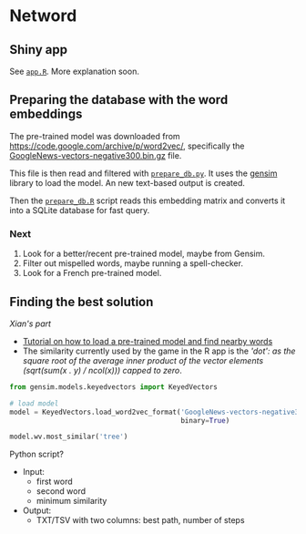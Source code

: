# Netword 

## Shiny app

See [`app.R`](app.R).
More explanation soon.

## Preparing the database with the word embeddings

The pre-trained model was downloaded from https://code.google.com/archive/p/word2vec/, specifically the [ GoogleNews-vectors-negative300.bin.gz](https://drive.google.com/file/d/0B7XkCwpI5KDYNlNUTTlSS21pQmM/edit?usp=sharing) file.

This file is then read and filtered with [`prepare_db.py`](prepare_db.py). 
It uses the [gensim](https://pypi.org/project/gensim/) library to load the model.
An new text-based output is created.

Then the [`prepare_db.R`](prepare_db.R) script reads this embedding matrix and converts it into a SQLite database for fast query.

### Next

1. Look for a better/recent pre-trained model, maybe from Gensim.
2. Filter out mispelled words, maybe running a spell-checker.
3. Look for a French pre-trained model.

## Finding the best solution

*Xian's part*

- [Tutorial on how to load a pre-trained model and find nearby words](https://radimrehurek.com/gensim/auto_examples/howtos/run_downloader_api.html#sphx-glr-auto-examples-howtos-run-downloader-api-py)
- The similarity currently used by the game in the R app is the *'dot': as the square root of the average inner product of the vector elements (sqrt(sum(x . y) / ncol(x))) capped to zero*.

```py
from gensim.models.keyedvectors import KeyedVectors

# load model
model = KeyedVectors.load_word2vec_format('GoogleNews-vectors-negative300.bin.gz',
                                          binary=True)

model.wv.most_similar('tree')
```

Python script?

- Input:
    - first word
    - second word
    - minimum similarity
- Output:
    - TXT/TSV with two columns: best path, number of steps
